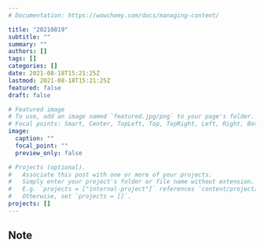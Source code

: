 ```yaml
---
# Documentation: https://wowchemy.com/docs/managing-content/

title: "20210819"
subtitle: ""
summary: ""
authors: []
tags: []
categories: []
date: 2021-08-18T15:21:25Z
lastmod: 2021-08-18T15:21:25Z
featured: false
draft: false

# Featured image
# To use, add an image named `featured.jpg/png` to your page's folder.
# Focal points: Smart, Center, TopLeft, Top, TopRight, Left, Right, BottomLeft, Bottom, BottomRight.
image:
  caption: ""
  focal_point: ""
  preview_only: false

# Projects (optional).
#   Associate this post with one or more of your projects.
#   Simply enter your project's folder or file name without extension.
#   E.g. `projects = ["internal-project"]` references `content/project/deep-learning/index.md`.
#   Otherwise, set `projects = []`.
projects: []
---
```


## Note

